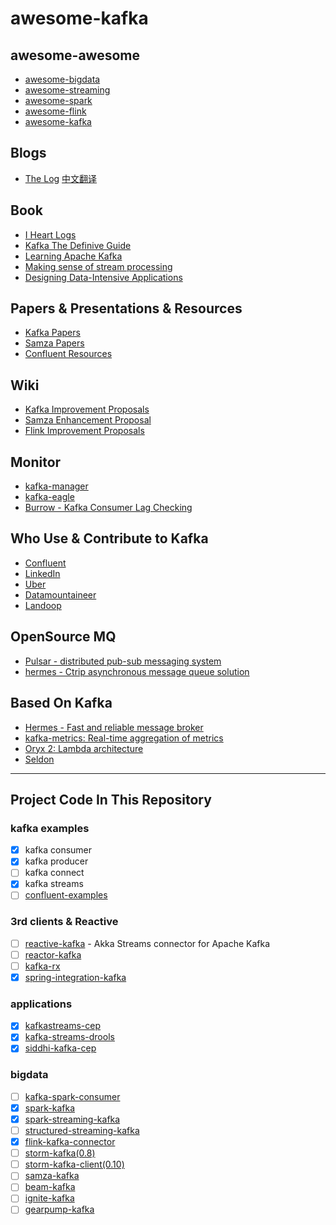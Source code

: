 
# awesome-kafka

## awesome-awesome

- [awesome-bigdata](<https://github.com/onurakpolat/awesome-bigdata>)
- [awesome-streaming](<https://github.com/manuzhang/awesome-streaming>)
- [awesome-spark](<https://github.com/awesome-spark/awesome-spark>)
- [awesome-flink](<https://github.com/wuchong/awesome-flink>)
- [awesome-kafka](<https://github.com/infoslack/awesome-kafka>)

## Blogs

- [The Log](<https://engineering.linkedin.com/distributed-systems/log-what-every-software-engineer-should-know-about-real-time-datas-unifying>) [中文翻译](<https://github.com/oldratlee/translations/tree/master/log-what-every-software-engineer-should-know-about-real-time-datas-unifying>)

## Book

- [I Heart Logs](<http://shop.oreilly.com/product/0636920034339.do>)
- [Kafka The Definive Guide](<http://shop.oreilly.com/product/0636920044123.do>)
- [Learning Apache Kafka](<https://www.packtpub.com/big-data-and-business-intelligence/learning-apache-kafka-second-edition>)
- [Making sense of stream processing](<http://www.confluent.io/making-sense-of-stream-processing-ebook>)
- [Designing Data-Intensive Applications](<http://shop.oreilly.com/product/0636920032175.do>)

## Papers & Presentations & Resources

- [Kafka Papers](<https://cwiki.apache.org/confluence/display/KAFKA/Kafka+papers+and+presentations>)
- [Samza Papers](<https://cwiki.apache.org/confluence/pages/viewpage.action?pageId=51812876>)
- [Confluent Resources](<https://www.confluent.io/resources/>)

## Wiki

- [Kafka Improvement Proposals](<https://cwiki.apache.org/confluence/display/KAFKA/Kafka+Improvement+Proposals>)
- [Samza Enhancement Proposal](<https://cwiki.apache.org/confluence/display/SAMZA/Samza+Enhancement+Proposal>)
- [Flink Improvement Proposals](<https://cwiki.apache.org/confluence/display/FLINK/Flink+Improvement+Proposals>)

## Monitor

- [kafka-manager](<https://github.com/yahoo/kafka-manager>)
- [kafka-eagle](<https://github.com/smartloli/kafka-eagle>)
- [Burrow - Kafka Consumer Lag Checking](<https://github.com/linkedin/Burrow>)

## Who Use & Contribute to Kafka

- [Confluent](<https://github.com/confluentinc>)
- [LinkedIn](<https://github.com/linkedin?utf8=%E2%9C%93&q=kafka&type=&language=>)
- [Uber](<https://github.com/uber?utf8=%E2%9C%93&q=kafka&type=&language=>)
- [Datamountaineer](<https://github.com/datamountaineer>)
- [Landoop](<https://github.com/Landoop>)

## OpenSource MQ

- [Pulsar - distributed pub-sub messaging system](<https://github.com/yahoo/pulsar>)
- [hermes - Ctrip asynchronous message queue solution](<https://github.com/taotaoideas/hermes>)


## Based On Kafka

- [Hermes - Fast and reliable message broker](<https://github.com/allegro/hermes>)
- [kafka-metrics: Real-time aggregation of metrics](<https://github.com/amient/kafka-metrics>)
- [Oryx 2: Lambda architecture](<https://github.com/OryxProject/oryx>)
- [Seldon](<https://github.com/SeldonIO/seldon-server>)

---

## Project Code In This Repository

### kafka examples

- [x] kafka consumer
- [x] kafka producer
- [ ] kafka connect
- [x] kafka streams
- [ ] [confluent-examples](<https://github.com/confluentinc/examples>)

### 3rd clients & Reactive

- [ ] [reactive-kafka](<https://github.com/akka/reactive-kafka>) - Akka Streams connector for Apache Kafka
- [ ] [reactor-kafka](<https://github.com/reactor/reactor-kafka>)
- [ ] [kafka-rx](<https://github.com/cjdev/kafka-rx>)
- [x] [spring-integration-kafka](<https://projects.spring.io/spring-kafka/>)

### applications

- [x] [kafkastreams-cep](<https://github.com/fhussonnois/kafkastreams-cep>)
- [x] [kafka-streams-drools](<https://github.com/benwatson528/kafka-streams-drools>)
- [x] [siddhi-kafka-cep](<https://github.com/sbcd90/siddhi-kafka-cep>)

### bigdata

- [ ] [kafka-spark-consumer](<https://github.com/dibbhatt/kafka-spark-consumer>)
- [x] [spark-kafka](<https://github.com/tresata/spark-kafka>)
- [x] [spark-streaming-kafka](<http://spark.apache.org/docs/latest/streaming-kafka-integration.html>)
- [ ] [structured-streaming-kafka](<https://spark.apache.org/docs/latest/structured-streaming-kafka-integration.html>)
- [x] [flink-kafka-connector](<https://ci.apache.org/projects/flink/flink-docs-release-1.3/dev/connectors/kafka.html>)
- [ ] [storm-kafka(0.8)](<https://github.com/apache/storm/tree/master/external/storm-kafka>)
- [ ] [storm-kafka-client(0.10)](<https://github.com/apache/storm/tree/master/external/storm-kafka-client>)
- [ ] [samza-kafka](<>)
- [ ] [beam-kafka](<https://github.com/apache/beam/tree/master/sdks/java/io/kafka>)
- [ ] [ignite-kafka](<https://apacheignite-mix.readme.io/docs/kafka-streamer>)
- [ ] [gearpump-kafka](<http://gearpump.apache.org/releases/latest/dev/dev-connectors/index.html>)